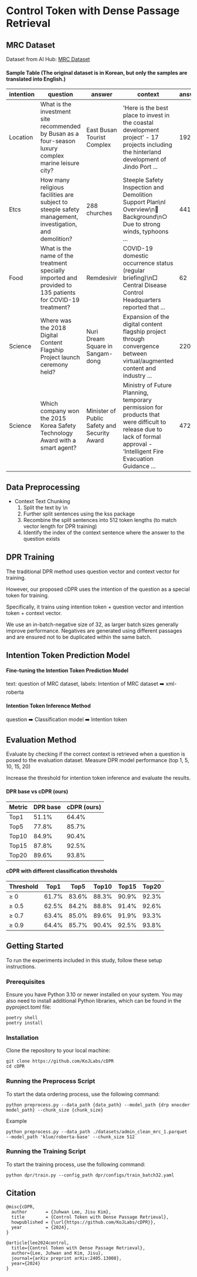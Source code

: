 # Control Token with Dense Passage Retrieval

## MRC Dataset
Dataset from AI Hub: [MRC Dataset](https://www.aihub.or.kr/aihubdata/data/view.do?currMenu=115&topMenu=100&aihubDataSe=data&dataSetSn=569)

#### Sample Table (The original dataset is in Korean, but only the samples are translated into English.)
| intention | question                                                         | answer                | context                                                                                         | answer_start | answer_length |
|-----------|------------------------------------------------------------------|-----------------------|-------------------------------------------------------------------------------------------------|--------------|---------------|
| Location  | What is the investment site recommended by Busan as a four-season luxury complex marine leisure city?   | East Busan Tourist Complex       | 'Here is the best place to invest in the coastal development project' - 17 projects including the hinterland development of Jindo Port ...                            | 192          | 8             |
| Etcs      | How many religious facilities are subject to steeple safety management, investigation, and demolition?              | 288 churches          | Steeple Safety Inspection and Demolition Support Plan\nⅠ Overview\n Background\n○ Due to strong winds, typhoons ...                            | 441          | 8             |
| Food  | What is the name of the treatment specially imported and provided to 135 patients for COVID-19 treatment?   | Remdesivir            | COVID-19 domestic occurrence status (regular briefing)\n□ Central Disease Control Headquarters reported that ...                      | 62           | 5             |
| Science  | Where was the 2018 Digital Content Flagship Project launch ceremony held?            | Nuri Dream Square in Sangam-dong  | Expansion of the digital content flagship project through convergence between virtual/augmented content and industry ...                      | 220          | 11            |
| Science  | Which company won the 2015 Korea Safety Technology Award with a smart agent?     | Minister of Public Safety and Security Award  | Ministry of Future Planning, temporary permission for products that were difficult to release due to lack of formal approval - ‘Intelligent Fire Evacuation Guidance ...                       | 472          | 9             |

## Data Preprocessing 
- Context Text Chunking 
    1. Split the text by \n
    2. Further split sentences using the kss package
    3. Recombine the split sentences into 512 token lengths (to match vector length for DPR training)
    4. Identify the index of the context sentence where the answer to the question exists  

## DPR Training
The traditional DPR method uses question vector and context vector for training.

However, our proposed cDPR uses the intention of the question as a special token for training.

Specifically, it trains using intention token + question vector and intention token + context vector.

We use an in-batch-negative size of 32, as larger batch sizes generally improve performance. Negatives are generated using different passages and are ensured not to be duplicated within the same batch.


## Intention Token Prediction Model 
#### Fine-tuning the Intention Token Prediction Model
text: question of MRC dataset, labels: Intention of MRC dataset ➡️ xml-roberta

#### Intention Token Inference Method
question ➡️ Classification model ➡️ Intention token

## Evaluation Method
Evaluate by checking if the correct context is retrieved when a question is posed to the evaluation dataset.
Measure DPR model performance (top 1, 5, 10, 15, 20)

Increase the threshold for intention token inference and evaluate the results.

#### DPR base vs cDPR (ours)

| Metric | DPR base | cDPR (ours) |
|--------|----------|-------------|
| Top1   | 51.1%    | 64.4%       |
| Top5   | 77.8%    | 85.7%       |
| Top10  | 84.9%    | 90.4%       |
| Top15  | 87.8%    | 92.5%       |
| Top20  | 89.6%    | 93.8%       |

#### cDPR with different classification thresholds

| Threshold | Top1 | Top5 | Top10 | Top15 | Top20 |
|-----------|------|------|-------|-------|-------|
| ≥ 0       | 61.7%| 83.6%| 88.3% | 90.9% | 92.3% |
| ≥ 0.5     | 62.5%| 84.2%| 88.8% | 91.4% | 92.6% |
| ≥ 0.7     | 63.4%| 85.0%| 89.6% | 91.9% | 93.3% |
| ≥ 0.9     | 64.4%| 85.7%| 90.4% | 92.5% | 93.8% |

## Getting Started
To run the experiments included in this study, follow these setup instructions.

### Prerequisites
Ensure you have Python 3.10 or newer installed on your system. You may also need to install additional Python libraries, which can be found in the pyproject.toml file:

```
poetry shell
poetry install
```

### Installation
Clone the repository to your local machine:

```
git clone https://github.com/KoJLabs/cDPR
cd cDPR
```


### Running the Preprocess Script
To start the data ordering process, use the following command:

```
python preprocess.py --data_path {data_path} --model_path {drp enocder model_path} --chunk_size {chunk_size}
```

Example
``` 
python preprocess.py --data_path ./datasets/admin_clean_mrc_1.parquet --model_path 'klue/roberta-base' --chunk_size 512
```


### Running the Training Script
To start the training process, use the following command:

```
python dpr/train.py --config_path dpr/configs/train_batch32.yaml
```



## Citation
```
@misc{cDPR,
  author       = {Juhwan Lee, Jisu Kim},
  title        = {Control Token with Dense Passage Retrieval},
  howpublished = {\url{https://github.com/KoJLabs/cDPR}},
  year         = {2024},
}
```

```
@article{lee2024control,
  title={Control Token with Dense Passage Retrieval},
  author={Lee, Juhwan and Kim, Jisu},
  journal={arXiv preprint arXiv:2405.13008},
  year={2024}
}
```